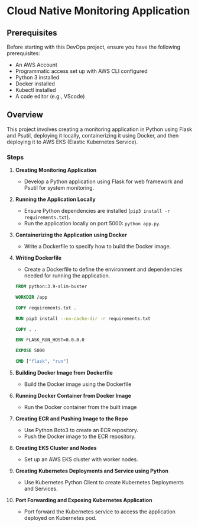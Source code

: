 # Cloud Native Monitoring Application

## Prerequisites

Before starting with this DevOps project, ensure you have the following prerequisites:
- An AWS Account
- Programmatic access set up with AWS CLI configured
- Python 3 installed
- Docker installed
- Kubectl installed
- A code editor (e.g., VScode)

## Overview

This project involves creating a monitoring application in Python using Flask and Psutil, deploying it locally, containerizing it using Docker, and then deploying it to AWS EKS (Elastic Kubernetes Service).

### Steps

1. **Creating Monitoring Application**

   - Develop a Python application using Flask for web framework and Psutil for system monitoring.

2. **Running the Application Locally**

   - Ensure Python dependencies are installed (`pip3 install -r requirements.txt`).
   - Run the application locally on port 5000: `python app.py`.

3. **Containerizing the Application using Docker**

   - Write a Dockerfile to specify how to build the Docker image.

4. **Writing Dockerfile**

   - Create a Dockerfile to define the environment and dependencies needed for running the application.

   ```dockerfile
   FROM python:3.9-slim-buster

   WORKDIR /app

   COPY requirements.txt .

   RUN pip3 install --no-cache-dir -r requirements.txt

   COPY . .

   ENV FLASK_RUN_HOST=0.0.0.0

   EXPOSE 5000

   CMD ["flask", "run"]
   ```

5. **Building Docker Image from Dockerfile**

   - Build the Docker image using the Dockerfile

6. **Running Docker Container from Docker Image**

   - Run the Docker container from the built image

7. **Creating ECR and Pushing Image to the Repo**

   - Use Python Boto3 to create an ECR repository.
   - Push the Docker image to the ECR repository.

8. **Creating EKS Cluster and Nodes**

   - Set up an AWS EKS cluster with worker nodes.

9. **Creating Kubernetes Deployments and Service using Python**

   - Use Kubernetes Python Client to create Kubernetes Deployments and Services.

10. **Port Forwarding and Exposing Kubernetes Application**

    - Port forward the Kubernetes service to access the application deployed on Kubernetes pod.

